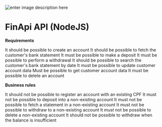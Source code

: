 ![enter image description here](https://camo.githubusercontent.com/c1961440b3cd295d2e75cbe71c7177fb4474f5eb8cbe53e359b112e4128723ac/68747470733a2f2f7265732e636c6f7564696e6172792e636f6d2f646c6f6164623262782f696d6167652f75706c6f61642f76313637343532333539362f34326531616238302d373761662d313165622d396530372d3437663965343662336536655f61786f636e6e2e706e67)

# FinApi API (NodeJS)
**Requirements**

It should be possible to create an account
It should be possible to fetch the customer's bank statement
It must be possible to make a deposit
It must be possible to perform a withdrawal
It should be possible to search the customer's bank statement by date
It must be possible to update customer account data
Must be possible to get customer account data
It must be possible to delete an account

**Business rules**

It should not be possible to register an account with an existing CPF
It must not be possible to deposit into a non-existing account
It must not be possible to fetch a statement in a non-existing account
It must not be possible to withdraw to a non-existing account
It must not be possible to delete a non-existing account
It should not be possible to withdraw when the balance is insufficient